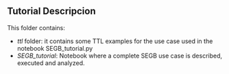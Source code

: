 ## Tutorial Descripcion

This folder contains:
- *ttl* folder: it contains some TTL examples for the use case used in the notebook SEGB_tutorial.py 
- *SEGB_tutorial*: Notebook where a complete SEGB use case is described, executed and analyzed.